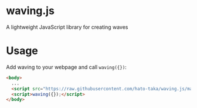 # waving.js
A lightweight JavaScript library for creating waves

# Usage
Add waving to your webpage and call `waving({})`: 
```html
<body>
  ...
  <script src="https://raw.githubusercontent.com/hato-taka/waving.js/main/waving.js"></script>
  <script>waving({});</script>
</body>
```
